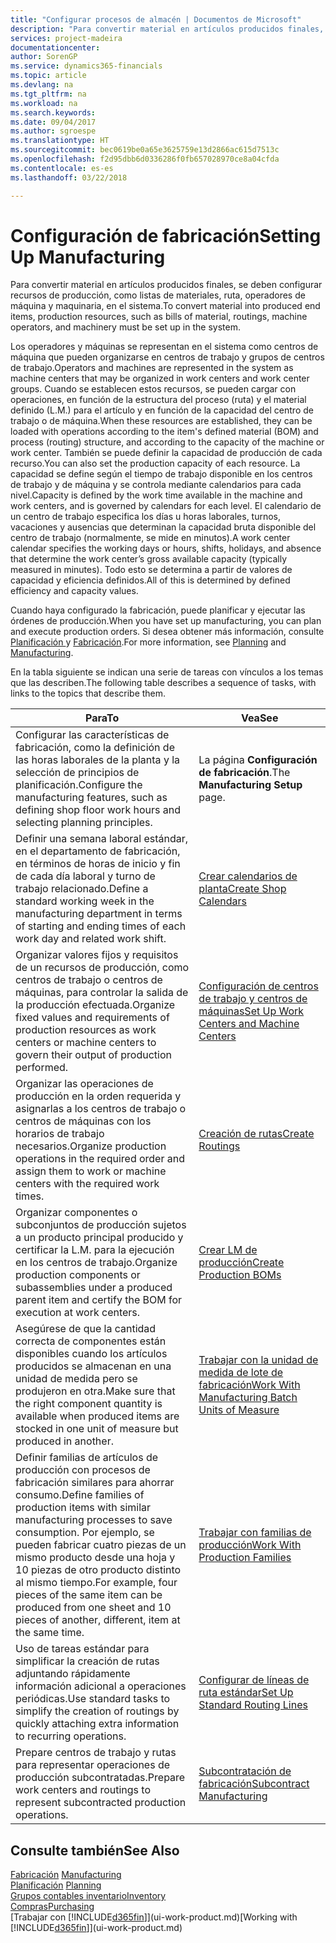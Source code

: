 ```yaml
---
title: "Configurar procesos de almacén | Documentos de Microsoft"
description: "Para convertir material en artículos producidos finales, se deben configurar recursos de producción, como listas de materiales, ruta, operadores de máquina y maquinaria, en el sistema."
services: project-madeira
documentationcenter: 
author: SorenGP
ms.service: dynamics365-financials
ms.topic: article
ms.devlang: na
ms.tgt_pltfrm: na
ms.workload: na
ms.search.keywords: 
ms.date: 09/04/2017
ms.author: sgroespe
ms.translationtype: HT
ms.sourcegitcommit: bec0619be0a65e3625759e13d2866ac615d7513c
ms.openlocfilehash: f2d95dbb6d0336286f0fb657028970ce8a04cfda
ms.contentlocale: es-es
ms.lasthandoff: 03/22/2018

---
```

# <a name="setting-up-manufacturing"></a><span data-ttu-id="2e5f9-103">Configuración de fabricación</span><span class="sxs-lookup"><span data-stu-id="2e5f9-103">Setting Up Manufacturing</span></span>
<span data-ttu-id="2e5f9-104">Para convertir material en artículos producidos finales, se deben configurar recursos de producción, como listas de materiales, ruta, operadores de máquina y maquinaria, en el sistema.</span><span class="sxs-lookup"><span data-stu-id="2e5f9-104">To convert material into produced end items, production resources, such as bills of material, routings, machine operators, and machinery must be set up in the system.</span></span>

<span data-ttu-id="2e5f9-105">Los operadores y máquinas se representan en el sistema como centros de máquina que pueden organizarse en centros de trabajo y grupos de centros de trabajo.</span><span class="sxs-lookup"><span data-stu-id="2e5f9-105">Operators and machines are represented in the system as machine centers that may be organized in work centers and work center groups.</span></span> <span data-ttu-id="2e5f9-106">Cuando se establecen estos recursos, se pueden cargar con operaciones, en función de la estructura del proceso (ruta) y el material definido (L.M.) para el artículo y en función de la capacidad del centro de trabajo o de máquina.</span><span class="sxs-lookup"><span data-stu-id="2e5f9-106">When these resources are established, they can be loaded with operations according to the item's defined material (BOM) and process (routing) structure, and according to the capacity of the machine or work center.</span></span> <span data-ttu-id="2e5f9-107">También se puede definir la capacidad de producción de cada recurso.</span><span class="sxs-lookup"><span data-stu-id="2e5f9-107">You can also set the production capacity of each resource.</span></span> <span data-ttu-id="2e5f9-108">La capacidad se define según el tiempo de trabajo disponible en los centros de trabajo y de máquina y se controla mediante calendarios para cada nivel.</span><span class="sxs-lookup"><span data-stu-id="2e5f9-108">Capacity is defined by the work time available in the machine and work centers, and is governed by calendars for each level.</span></span> <span data-ttu-id="2e5f9-109">El calendario de un centro de trabajo especifica los días u horas laborales, turnos, vacaciones y ausencias que determinan la capacidad bruta disponible del centro de trabajo (normalmente, se mide en minutos).</span><span class="sxs-lookup"><span data-stu-id="2e5f9-109">A work center calendar specifies the working days or hours, shifts, holidays, and absence that determine the work center’s gross available capacity (typically measured in minutes).</span></span> <span data-ttu-id="2e5f9-110">Todo esto se determina a partir de valores de capacidad y eficiencia definidos.</span><span class="sxs-lookup"><span data-stu-id="2e5f9-110">All of this is determined by defined efficiency and capacity values.</span></span>  

<span data-ttu-id="2e5f9-111">Cuando haya configurado la fabricación, puede planificar y ejecutar las órdenes de producción.</span><span class="sxs-lookup"><span data-stu-id="2e5f9-111">When you have set up manufacturing, you can plan and execute production orders.</span></span> <span data-ttu-id="2e5f9-112">Si desea obtener más información, consulte [Planificación ](production-planning.md) y [Fabricación](production-manage-manufacturing.md).</span><span class="sxs-lookup"><span data-stu-id="2e5f9-112">For more information, see [Planning](production-planning.md) and [Manufacturing](production-manage-manufacturing.md).</span></span>  

 <span data-ttu-id="2e5f9-113">En la tabla siguiente se indican una serie de tareas con vínculos a los temas que las describen.</span><span class="sxs-lookup"><span data-stu-id="2e5f9-113">The following table describes a sequence of tasks, with links to the topics that describe them.</span></span>   

|<span data-ttu-id="2e5f9-114">**Para**</span><span class="sxs-lookup"><span data-stu-id="2e5f9-114">**To**</span></span>|<span data-ttu-id="2e5f9-115">**Vea**</span><span class="sxs-lookup"><span data-stu-id="2e5f9-115">**See**</span></span>|  
|------------|-------------|  
|<span data-ttu-id="2e5f9-116">Configurar las características de fabricación, como la definición de las horas laborales de la planta y la selección de principios de planificación.</span><span class="sxs-lookup"><span data-stu-id="2e5f9-116">Configure the manufacturing features, such as defining shop floor work hours and selecting planning principles.</span></span>|<span data-ttu-id="2e5f9-117">La página **Configuración de fabricación**.</span><span class="sxs-lookup"><span data-stu-id="2e5f9-117">The **Manufacturing Setup** page.</span></span>|  
|<span data-ttu-id="2e5f9-118">Definir una semana laboral estándar, en el departamento de fabricación, en términos de horas de inicio y fin de cada día laboral y turno de trabajo relacionado.</span><span class="sxs-lookup"><span data-stu-id="2e5f9-118">Define a standard working week in the manufacturing department in terms of starting and ending times of each work day and related work shift.</span></span>|[<span data-ttu-id="2e5f9-119">Crear calendarios de planta</span><span class="sxs-lookup"><span data-stu-id="2e5f9-119">Create Shop Calendars</span></span>](production-how-to-create-work-center-calendars.md)|  
|<span data-ttu-id="2e5f9-120">Organizar valores fijos y requisitos de un recursos de producción, como centros de trabajo o centros de máquinas, para controlar la salida de la producción efectuada.</span><span class="sxs-lookup"><span data-stu-id="2e5f9-120">Organize fixed values and requirements of production resources as work centers or machine centers to govern their output of production performed.</span></span>|[<span data-ttu-id="2e5f9-121">Configuración de centros de trabajo y centros de máquinas</span><span class="sxs-lookup"><span data-stu-id="2e5f9-121">Set Up Work Centers and Machine Centers</span></span>](production-how-to-set-up-work-and-machine-centers.md)|
|<span data-ttu-id="2e5f9-122">Organizar las operaciones de producción en la orden requerida y asignarlas a los centros de trabajo o centros de máquinas con los horarios de trabajo necesarios.</span><span class="sxs-lookup"><span data-stu-id="2e5f9-122">Organize production operations in the required order and assign them to work or machine centers with the required work times.</span></span>|[<span data-ttu-id="2e5f9-123">Creación de rutas</span><span class="sxs-lookup"><span data-stu-id="2e5f9-123">Create Routings</span></span>](production-how-to-create-routings.md)|
|<span data-ttu-id="2e5f9-124">Organizar componentes o subconjuntos de producción sujetos a un producto principal producido y certificar la L.M. para la ejecución en los centros de trabajo.</span><span class="sxs-lookup"><span data-stu-id="2e5f9-124">Organize production components or subassemblies under a produced parent item and certify the BOM for execution at work centers.</span></span>|[<span data-ttu-id="2e5f9-125">Crear LM de producción</span><span class="sxs-lookup"><span data-stu-id="2e5f9-125">Create Production BOMs</span></span>](production-how-to-create-production-boms.md)|
|<span data-ttu-id="2e5f9-126">Asegúrese de que la cantidad correcta de componentes están disponibles cuando los artículos producidos se almacenan en una unidad de medida pero se produjeron en otra.</span><span class="sxs-lookup"><span data-stu-id="2e5f9-126">Make sure that the right component quantity is available when produced items are stocked in one unit of measure but produced in another.</span></span>|[<span data-ttu-id="2e5f9-127">Trabajar con la unidad de medida de lote de fabricación</span><span class="sxs-lookup"><span data-stu-id="2e5f9-127">Work With Manufacturing Batch Units of Measure</span></span>](production-how-to-use-the-manufacturing-batch-unit-of-measure.md)|  
|<span data-ttu-id="2e5f9-128">Definir familias de artículos de producción con procesos de fabricación similares para ahorrar consumo.</span><span class="sxs-lookup"><span data-stu-id="2e5f9-128">Define families of production items with similar manufacturing processes to save consumption.</span></span> <span data-ttu-id="2e5f9-129">Por ejemplo, se pueden fabricar cuatro piezas de un mismo producto desde una hoja y 10 piezas de otro producto distinto al mismo tiempo.</span><span class="sxs-lookup"><span data-stu-id="2e5f9-129">For example, four pieces of the same item can be produced from one sheet and 10 pieces of another, different, item at the same time.</span></span>|[<span data-ttu-id="2e5f9-130">Trabajar con familias de producción</span><span class="sxs-lookup"><span data-stu-id="2e5f9-130">Work With Production Families</span></span>](production-how-work-family.md)|
|<span data-ttu-id="2e5f9-131">Uso de tareas estándar para simplificar la creación de rutas adjuntando rápidamente información adicional a operaciones periódicas.</span><span class="sxs-lookup"><span data-stu-id="2e5f9-131">Use standard tasks to simplify the creation of routings by quickly attaching extra information to recurring operations.</span></span>|[<span data-ttu-id="2e5f9-132">Configurar de líneas de ruta estándar</span><span class="sxs-lookup"><span data-stu-id="2e5f9-132">Set Up Standard Routing Lines</span></span>](production-how-set-up-standard-routing-lines.md)|  
|<span data-ttu-id="2e5f9-133">Prepare centros de trabajo y rutas para representar operaciones de producción subcontratadas.</span><span class="sxs-lookup"><span data-stu-id="2e5f9-133">Prepare work centers and routings to represent subcontracted production operations.</span></span>|[<span data-ttu-id="2e5f9-134">Subcontratación de fabricación</span><span class="sxs-lookup"><span data-stu-id="2e5f9-134">Subcontract Manufacturing</span></span>](production-how-to-subcontract-manufacturing.md)|  

## <a name="see-also"></a><span data-ttu-id="2e5f9-135">Consulte también</span><span class="sxs-lookup"><span data-stu-id="2e5f9-135">See Also</span></span>
<span data-ttu-id="2e5f9-136">[Fabricación](production-manage-manufacturing.md)  </span><span class="sxs-lookup"><span data-stu-id="2e5f9-136">[Manufacturing](production-manage-manufacturing.md)  </span></span>  
<span data-ttu-id="2e5f9-137">[Planificación](production-planning.md) </span><span class="sxs-lookup"><span data-stu-id="2e5f9-137">[Planning](production-planning.md) </span></span>  
[<span data-ttu-id="2e5f9-138">Grupos contables inventario</span><span class="sxs-lookup"><span data-stu-id="2e5f9-138">Inventory</span></span>](inventory-manage-inventory.md)  
[<span data-ttu-id="2e5f9-139">Compras</span><span class="sxs-lookup"><span data-stu-id="2e5f9-139">Purchasing</span></span>](purchasing-manage-purchasing.md)  
<span data-ttu-id="2e5f9-140">[Trabajar con [!INCLUDE[d365fin](includes/d365fin_md.md)]](ui-work-product.md)</span><span class="sxs-lookup"><span data-stu-id="2e5f9-140">[Working with [!INCLUDE[d365fin](includes/d365fin_md.md)]](ui-work-product.md)</span></span>

